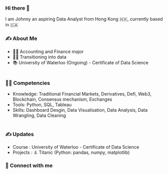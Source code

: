 ### Hi there 👋
I am Johnny an aspiring Data Analyst from Hong Kong 🇭🇰, currently based in 🇨🇦

### ✍ About Me 
- 👨‍💻 Accounting and Finance major
- 🏃‍♂️ Transitioning into data 
- 📚 University of Waterloo (Ongoing) - Certificate of Data Science <br> <br>


### 🤹‍♀️ Competencies
- Knowledge: Traditional Financial Markets, Derivatives, Defi, Web3, Blockchain, Consensus mechanism, Exchanges 
- Tools: Python, SQL, Tableau
- Skills: Dashboard Desgin, Data Visualisation, Data Analysis, Data Wrangling, Data Cleaning <br><br>

### ✍ Updates
- Course : University of Waterloo - Certificate of Data Science 
- Projects : ⚓ Titanic (Python: pandas, numpy, matplotlib)


### 📱 Connect with me

<!--
**johnnychan0706/johnnychan0706** is a ✨ _special_ ✨ repository because its `README.md` (this file) appears on your GitHub profile.

### 💻 Projects 💻
- Click "here" for projects

### ✍ About Me ✍
- 👨‍💻 Accounting and Finance major
- 📚 Ceritificate of Data Science - University of Waterloo (Ongoing)

## Table of Contents
- [How to Create Your Profile?](#how-to-create-your-profile)
- [How to Customize Markdown files?](#how-to-customize-markdown-files)
- [How to Create New Repository?](#how-to-create-new-repository)

